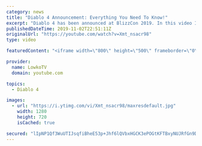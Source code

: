 ```yaml
---
category: news
title: "Diablo 4 Announcement: Everything You Need To Know!"
excerpt: "Diablo 4 has been announced at BlizzCon 2019. In this video I go over everything you need to know about this upcoming Blizzard Entertainment game."
publishedDateTime: 2019-11-02T22:51:11Z
originalUrl: "https://youtube.com/watch?v=Xmt_nsacr98"
type: video

featuredContent: "<iframe width=\"800\" height=\"500\" frameborder=\"0\" src=\"https://www.youtube.com/embed/Xmt_nsacr98\" allow=\"accelerometer; autoplay; encrypted-media; gyroscope; picture-in-picture\" allowfullscreen></iframe>"

provider:
  name: LowkoTV
  domain: youtube.com

topics:
  - Diablo 4

images:
  - url: "https://i.ytimg.com/vi/Xmt_nsacr98/maxresdefault.jpg"
    width: 1280
    height: 720
    isCached: true

secured: "lIpNP1Qf3WuUTIJsqfiBheE53p+Jhf6lQVbxHGCK3ePOGtKFTBxyNUJRfGn9DZzvcj3JPaKgd89rTAyDOHM7Bt4fHv2XORm08BGp8bWqZevXp0BwCFJYmCqX3MulRQ/EbAxGjcyOp9Oa49pL3qJYdB4g/kOIhFr7kCeXo3XHJ2MJt8CXmgbTp8tCc4KIkio6M41F/dEWd3rP4NiHT7vTz4sjd3rY21sMT5oL4Ml8vC2kskQv/ZWoIoIJ67D4+h7T/aZPg+SU1t0FP1/jrZjXgJwvDv6fK182kmfHfoaodi95AFY/RakcnOCsmclMMA3IXAmCiKAWExJ+oXpZgzB/AJPJN8e5IB+dWiC1nxkiI+Ftmvq8mstMMy4cMwylvAlEq0DhPZv2SV+gxZGpNnazbphBZ0+9yPv3+1sreqWldJGlu+dixLiV32IiCN8mm3c6;kggPBQcFBtVk9hyVX3WCEA=="
---
```


